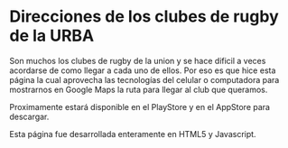 Direcciones de los clubes de rugby de la URBA
==========================

Son muchos los clubes de rugby de la union y se hace dificil a veces acordarse de como llegar a cada uno de ellos. Por eso es que hice esta página la cual aprovecha las tecnologías del celular o computadora para mostrarnos en Google Maps la ruta para llegar al club que queramos.

Proximamente estará disponible en el PlayStore y en el AppStore para descargar.

Esta página fue desarrollada enteramente en HTML5 y Javascript.
